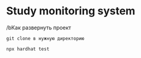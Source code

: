 # Study monitoring system


/bКак развернуть проект
```
git clone в нужную директорию
```
```shell
npx hardhat test
```
